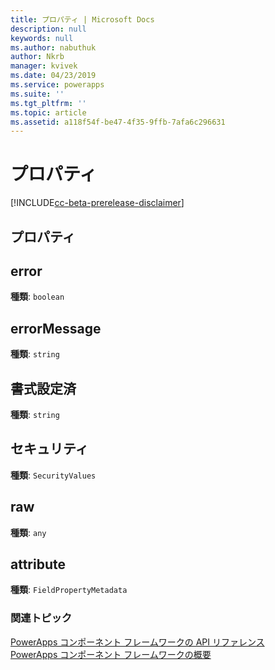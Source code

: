 ```yaml
---
title: プロパティ | Microsoft Docs
description: null
keywords: null
ms.author: nabuthuk
author: Nkrb
manager: kvivek
ms.date: 04/23/2019
ms.service: powerapps
ms.suite: ''
ms.tgt_pltfrm: ''
ms.topic: article
ms.assetid: a118f54f-be47-4f35-9ffb-7afa6c296631
---
```


# <a name="property"></a>プロパティ

[!INCLUDE[cc-beta-prerelease-disclaimer](../../../includes/cc-beta-prerelease-disclaimer.md)]

## <a name="properties"></a>プロパティ

## <a name="error"></a>error

**種類**: `boolean`

## <a name="errormessage"></a>errorMessage

**種類**: `string`

## <a name="formatted"></a>書式設定済

**種類**: `string`

## <a name="security"></a>セキュリティ

**種類**: `SecurityValues`

## <a name="raw"></a>raw

**種類**: `any`

## <a name="attribute"></a>attribute

**種類**: `FieldPropertyMetadata`


### <a name="related-topics"></a>関連トピック

[PowerApps コンポーネント フレームワークの API リファレンス](../reference/index.md)<br/>
[PowerApps コンポーネント フレームワークの概要](../overview.md)